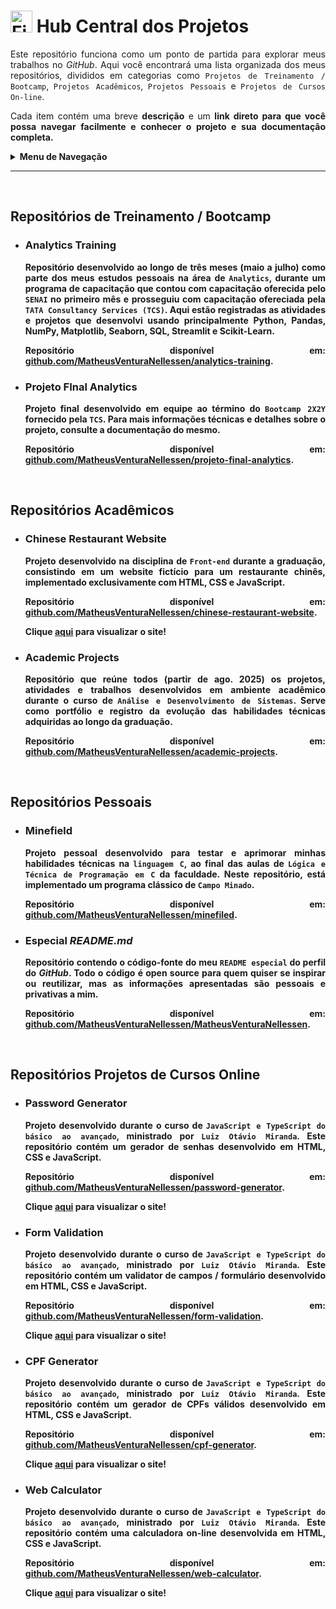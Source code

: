 <h1><img src="https://raw.githubusercontent.com/Tarikul-Islam-Anik/Telegram-Animated-Emojis/main/Objects/File%20Folder.webp" alt="File Folder" width="35" height="35" /> Hub Central dos Projetos</h1>

<p align="justify">Este repositório funciona como um ponto de partida para explorar meus trabalhos no <i>GitHub</i>. Aqui você encontrará uma lista organizada dos meus repositórios, divididos em categorias como <code>Projetos de Treinamento / Bootcamp</code>, <code>Projetos Acadêmicos</code>, <code>Projetos Pessoais</code> e <code>Projetos de Cursos On-line</code>.</p>
<p align="justify">Cada item contém uma breve <b>descrição</b> e um <b>link direto<b> para que você possa navegar facilmente e conhecer o projeto e sua documentação completa.</p>

<details>
    <summary>Menu de Navegação</summary><br>
    <ol>
        <li><a href="#repo1">Projetos de Treinamento / Bootcamp</a></li>
        <li><a href="#repo2">Projetos Acadêmicos</a></li>
        <li><a href="#repo3">Projetos Pessoais</a></li>
        <li><a href="#repo4">Projetos de Cursos On-line</a></li>
    </ol>
</details>

<hr>

<br><h2 id="repo1">Repositórios de Treinamento / Bootcamp</h2>

<ul>
    <li>
        <h3>Analytics Training</h3>
        <p align="justify">Repositório desenvolvido ao longo de três meses (maio a julho) como parte dos meus estudos pessoais na área de <code>Analytics</code>, durante um programa de capacitação que contou com capacitação oferecida pelo <code>SENAI</code> no primeiro mês e prosseguiu com capacitação ofereciada pela <code>TATA Consultancy Services (TCS)</code>. Aqui estão registradas as atividades e projetos que desenvolvi usando principalmente <b>Python</b>, <b>Pandas</b>, <b>NumPy</b>, <b>Matplotlib</b>, <b>Seaborn</b>, <b>SQL</b>, <b>Streamlit</b> e <b>Scikit-Learn</b>.</p>
        <p align="justify">Repositório disponível em: <a href="https://github.com/MatheusVenturaNellessen/analytics-training">github.com/MatheusVenturaNellessen/analytics-training</a>.</p>
    </li>
    <li>
        <h3>Projeto FInal Analytics</h3>
        <p align="justify">Projeto final desenvolvido em equipe ao término do <code>Bootcamp 2X2Y</code> fornecido pela <code>TCS</code>. Para mais informações técnicas e detalhes sobre o projeto, consulte a documentação do mesmo.</p>
        <p align="justify">Repositório disponível em: <a href="https://github.com/MatheusVenturaNellessen/projeto-final-analytics">github.com/MatheusVenturaNellessen/projeto-final-analytics</a>.</p>
    </li>
</ul>

<br><h2 id="repo2">Repositórios Acadêmicos</h2>

<ul>
    <li>
        <h3>Chinese Restaurant Website</h3>
        <p align="justify">Projeto desenvolvido na disciplina de <code>Front-end</code> durante a graduação, consistindo em um website fictício para um restaurante chinês, implementado exclusivamente com <b>HTML</b>, <b>CSS</b> e <b>JavaScript</b>.</p>
        <p align="justify">Repositório disponível em: <a href="https://github.com/MatheusVenturaNellessen/chinese-restaurant-website">github.com/MatheusVenturaNellessen/chinese-restaurant-website</a>.</p>
        <p align="justify">Clique <a href="https://matheusventuranellessen.github.io/chinese-restaurant-website/">aqui</a> para visualizar o site!</p>
    </li>
    <li>
        <h3>Academic Projects</h3>
        <p align="justify">Repositório que reúne todos (partir de ago. 2025) os projetos, atividades e trabalhos desenvolvidos em ambiente acadêmico durante o curso de <code>Análise e Desenvolvimento de Sistemas</code>. Serve como portfólio e registro da evolução das habilidades técnicas adquiridas ao longo da graduação.</p>
        <p align="justify">Repositório disponível em: <a href="https://github.com/MatheusVenturaNellessen/academic-projects">github.com/MatheusVenturaNellessen/academic-projects</a>.</p>
    </li>
</ul>

<br><h2 id="repo3">Repositórios Pessoais</h2>

<ul>
    <li>
        <h3>Minefield</h3>
        <p align="justify">Projeto pessoal desenvolvido para testar e aprimorar minhas habilidades técnicas na <code>linguagem C</code>, ao final das aulas de <code>Lógica e Técnica de Programação em C</code> da faculdade. Neste repositório, está implementado um programa clássico de <code>Campo Minado</code>.</p>
        <p align="justify">Repositório disponível em: <a href="https://github.com/MatheusVenturaNellessen/minefiled">github.com/MatheusVenturaNellessen/minefiled</a>.</p>
    </li>
    <li>
        <h3>Especial <i>README.md</i></h3>
        <p align="justify">Repositório contendo o código-fonte do meu <code>README especial</code> do perfil do <i>GitHub</i>. Todo o código é <b>open source</b> para quem quiser se inspirar ou reutilizar, mas as informações apresentadas são pessoais e privativas a mim.</p>
        <p align="justify">Repositório disponível em: <a href="hthttps://github.com/MatheusVenturaNellessen/MatheusVenturaNellessen">github.com/MatheusVenturaNellessen/MatheusVenturaNellessen</a>.</p>
    </li>
</ul>

<br><h2 id="repo4">Repositórios Projetos de Cursos Online</h2>

<ul>
    <li>
        <h3>Password Generator</h3>
        <p align="justify">Projeto desenvolvido durante o curso de <code>JavaScript e TypeScript do básico ao avançado</code>, ministrado por <code>Luiz Otávio Miranda</code>. Este repositório contém um gerador de senhas desenvolvido em <b>HTML</b>, <b>CSS</b> e <b>JavaScript</b>.</p>
        <p align="justify">Repositório disponível em: <a href="https://github.com/MatheusVenturaNellessen/password-generator">github.com/MatheusVenturaNellessen/password-generator</a>.</p>
        <p align="justify">Clique <a href="https://matheusventuranellessen.github.io/password-generator/">aqui</a> para visualizar o site!</p>
    </li>
    <li>
        <h3>Form Validation</h3>
        <p align="justify">Projeto desenvolvido durante o curso de <code>JavaScript e TypeScript do básico ao avançado</code>, ministrado por <code>Luiz Otávio Miranda</code>. Este repositório contém um validator de campos / formulário desenvolvido em <b>HTML</b>, <b>CSS</b> e <b>JavaScript</b>.</p>
        <p align="justify">Repositório disponível em: <a href="https://github.com/MatheusVenturaNellessen/form-validation">github.com/MatheusVenturaNellessen/form-validation</a>.</p>
        <p align="justify">Clique <a href="https://matheusventuranellessen.github.io/form-validation/">aqui</a> para visualizar o site!</p>
    </li>
    <li>
        <h3>CPF Generator</h3>
        <p align="justify">Projeto desenvolvido durante o curso de <code>JavaScript e TypeScript do básico ao avançado</code>, ministrado por <code>Luiz Otávio Miranda</code>. Este repositório contém um gerador de CPFs válidos desenvolvido em <b>HTML</b>, <b>CSS</b> e <b>JavaScript</b>.</p>
        <p align="justify">Repositório disponível em: <a href="https://github.com/MatheusVenturaNellessen/cpf-generator">github.com/MatheusVenturaNellessen/cpf-generator</a>.</p>
        <p align="justify">Clique <a href="https://matheusventuranellessen.github.io/cpf-generator/">aqui</a> para visualizar o site!</p>
    </li>
    <li>
        <h3>Web Calculator</h3>
        <p align="justify">Projeto desenvolvido durante o curso de <code>JavaScript e TypeScript do básico ao avançado</code>, ministrado por <code>Luiz Otávio Miranda</code>. Este repositório contém uma calculadora on-line desenvolvida em <b>HTML</b>, <b>CSS</b> e <b>JavaScript</b>.</p>
        <p align="justify">Repositório disponível em: <a href="https://github.com/MatheusVenturaNellessen/web-calculator">github.com/MatheusVenturaNellessen/web-calculator</a>.</p>
        <p align="justify">Clique <a href="https://matheusventuranellessen.github.io/web-calculator/">aqui</a> para visualizar o site!</p>
    </li>
</ul>
